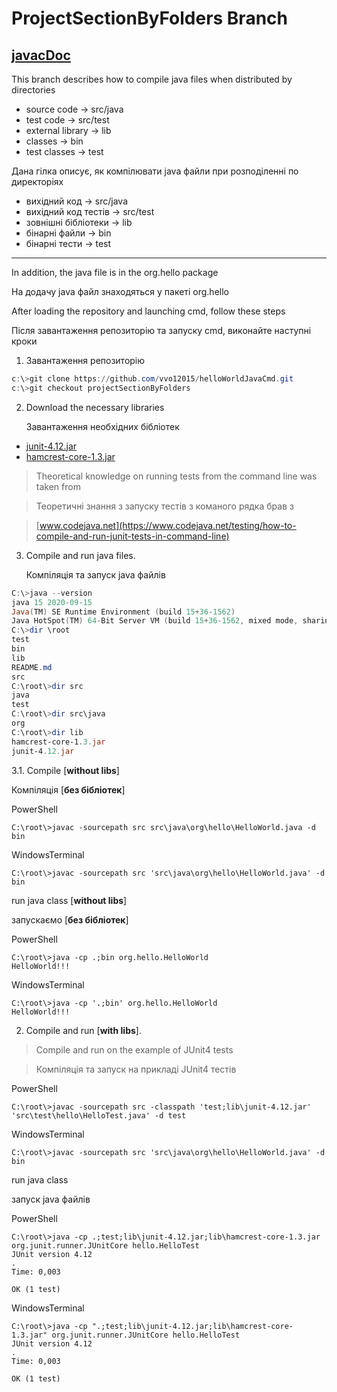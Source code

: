 ﻿# ProjectSectionByFolders Branch
 
 [javacDoc](https://docs.oracle.com/javase/7/docs/technotes/tools/windows/javac.html)
---

This branch describes how to compile java files when distributed by directories

* source code	           	-> src/java
* test code   			-> src/test
* external library		-> lib
* classes			        -> bin
* test classes		 	-> test

Дана гілка описує, як компілювати java файли при розподіленні по директоріях

* вихідний код         -> src/java
* вихідний код тестів  -> src/test
* зовнішні бібліотеки  -> lib
* бінарні файли        -> bin
* бінарні тести		 -> test

---

In addition, the java file is in the org.hello package

На додачу java файл знаходяться у пакеті org.hello

After loading the repository and launching cmd, follow these steps

Після завантаження репозиторію та запуску cmd, виконайте наступні кроки

1.  Завантаження репозиторію
```PowerShell
c:\>git clone https://github.com/vvo12015/helloWorldJavaCmd.git
c:\>git checkout projectSectionByFolders
```
2. 	Download the necessary libraries

	Завантаження необхідних бібліотек
	
* [junit-4.12.jar](https://search.maven.org/search?q=g:junit%20AND%20a:junit)
* [hamcrest-core-1.3.jar](https://search.maven.org/search?q=g:org.hamcrest%20AND%20a:hamcrest-core)

>Theoretical knowledge on running tests from the command line was taken from

>Теоретичні знання з запуску тестів з команого рядка брав з 

>[www.codejava.net](https://www.codejava.net/testing/how-to-compile-and-run-junit-tests-in-command-line)

3.	Compile and run java files.

	Компіляція та запуск java файлів

```PowerShell
C:\>java --version
java 15 2020-09-15
Java(TM) SE Runtime Environment (build 15+36-1562)
Java HotSpot(TM) 64-Bit Server VM (build 15+36-1562, mixed mode, sharing)
C:\>dir \root
test
bin
lib
README.md
src
C:\root\>dir src
java
test
C:\root\>dir src\java
org
C:\root\>dir lib
hamcrest-core-1.3.jar
junit-4.12.jar
```
3.1. Compile [**without libs**]

Компіляція [**без бібліотек**]

PowerShell
```
C:\root\>javac -sourcepath src src\java\org\hello\HelloWorld.java -d bin
```
WindowsTerminal
```
C:\root\>javac -sourcepath src 'src\java\org\hello\HelloWorld.java' -d bin
```
run java class [**without libs**]

запускаємо [**без бібліотек**]

PowerShell
```
C:\root\>java -cp .;bin org.hello.HelloWorld
HelloWorld!!!
```
WindowsTerminal
```
C:\root\>java -cp '.;bin' org.hello.HelloWorld
HelloWorld!!!
```
2. Compile and run [**with libs**]. 

>Compile and run on the example of JUnit4 tests

>Компіляція та запуск на прикладі JUnit4 тестів

PowerShell
```
C:\root\>javac -sourcepath src -classpath 'test;lib\junit-4.12.jar' 'src\test\hello\HelloTest.java' -d test
```
WindowsTerminal
```
C:\root\>javac -sourcepath src 'src\java\org\hello\HelloWorld.java' -d bin
```
run java class

запуск java файлів

PowerShell
```
C:\root\>java -cp .;test;lib\junit-4.12.jar;lib\hamcrest-core-1.3.jar org.junit.runner.JUnitCore hello.HelloTest
JUnit version 4.12
.
Time: 0,003

OK (1 test)
```
WindowsTerminal
```
C:\root\>java -cp ".;test;lib\junit-4.12.jar;lib\hamcrest-core-1.3.jar" org.junit.runner.JUnitCore hello.HelloTest
JUnit version 4.12
.
Time: 0,003

OK (1 test)
```
